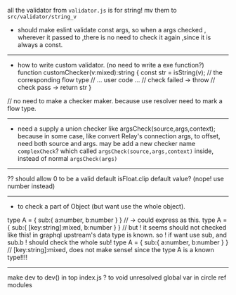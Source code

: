 all the validator from `validator.js` is for string! mv them to `src/validator/string_v`

  * should make eslint validate  const args, so when a args checked ,
  wherever it passed to ,there is no need to check it again ,since it is always
  a const.

-------------------------------
  * how to write custom validator. (no need to write a exe function?)
function customChecker(v:mixed):string {
  const str = isString(v); // the corresponding flow type
  // ... user code ...
  // check failed -> throw
  // check pass -> return str
}

// no need to make a checker maker. because use resolver need to mark
a flow type.

-----------------------------------
  * need a supply a union checker like
  argsCheck(source,args,context);
  because in some case, like convert Relay's connection args, to offset,
  need both source and args.
  may be add a new checker name `complexCheck`? which called `argsCheck(source,args,context)` inside, instead of normal `argsCheck(args)`

-------------
 ?? should allow 0 to be a valid default isFloat.clip default value? (nope! use number instead)

-------------------
  * to check a part of Object (but want use the whole object).

type A = {
  sub:{
    a:number,
    b:number
  }
}
// -> could express as this.
type A = {
  sub:{
    [key:string]:mixed,
    b:number
  }
}
// but ! it seems should not checked like this! in graphql upstream's data type is known.
so ! if want use  sub, and sub.b ! should check the whole sub!
type A = {
  sub:{
    a:number,
    b:number
  }
}
// [key:string]:mixed, does not make sense! since the  type A is a known type!!!!

--------
 make dev to dev() in top index.js ? to void unresolved global var in circle ref modules
